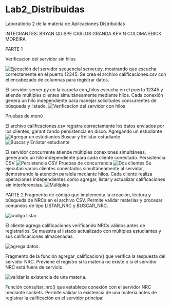 # Lab2_Distribuidas
Laboratiorio 2 de la materia de Aplicaciones Distribuidas 

INTEGRANTES:
BRYAN QUISPE 
CARLOS GRANDA
KEVIN COLOMA
ERICK MOREIRA

PARTE 1 

Verificacion del servidor sin hilos

![Ejecución del servidor secuencial server.py, mostrando que escucha correctamente en el puerto 12345. Se crea el archivo calificaciones.csv con el encabezado de columnas para registrar datos.](laboratorio_2/imagenes/servidorsinhilos_levantado.png)


El servidor server.py en la carpeta con_hilos escucha en el puerto 12345 y atiende múltiples clientes simultáneamente mediante hilos.
Cada conexión genera un hilo independiente para manejar solicitudes concurrentes de búsqueda y listado.
![Verificacion del servidor con hilos](laboratorio_2/imagenes/levantamiento_server_con_hilos.png)

Pruebas de menú

El archivo calificaciones.csv registra correctamente los datos enviados por los clientes, garantizando persistencia en disco.
Agregando un estudiante
![Agregar un estudiantes](laboratorio_2/imagenes/prueba_con_hilos_agregar.png)
Buscar y Enlistar estudiante
![Buscar y Enlistar estudiante](laboratorio_2/imagenes/prueba_con_hilos_buscar_listar.png)

El servidor concurrente atiende múltiples conexiones simultáneas, generando un hilo independiente para cada cliente conectado.
Persistencia CSV
![Persistencia CSV](laboratorio_2/imagenes/persistencia_CSV_con_hilos.png)
Pruebas de concurrencia
![Dos clientes](laboratorio_2/imagenes/prueba_con_hilos_2_clientes.png)
Se ejecutan varios clientes conectados simultáneamente al servidor, demostrando la atención paralela mediante hilos. Cada cliente realiza operaciones independientes como agregar, listar y actualizar calificaciones sin interferencias.
![Múltiples](laboratorio_2/imagenes/prueba_con_hilos_varios_clientes.png)

PARTE 2
Fragmento de código que implementa la creación, lectura y búsqueda de NRCs en el archivo CSV.
Permite validar materias y procesar comandos de tipo LISTAR_NRC y BUSCAR_NRC.

![codigo listar](laboratorio_2/imagenes/conexion_con_servidor.jpg).

El cliente agrega calificaciones verificando NRCs válidos antes de registrarlos.
Se muestra el listado actualizado con múltiples estudiantes y sus calificaciones almacenadas.

![agrega datos](laboratorio_2/imagenes/ejecucion_lista_hilos_nrc.jpg).

Fragmento de la función agregar_calificacion() que verifica la respuesta del servidor NRC.
Previene el registro si la materia no existe o si el servidor NRC está fuera de servicio.

![validar la existencia de una materia](laboratorio_2/imagenes/listar_buscar_nrcs.jpg).

Función consultar_nrc() que establece conexión con el servidor NRC mediante sockets.
Permite validar la existencia de una materia antes de registrar la calificación en el servidor principal.


